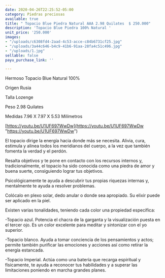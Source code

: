 ```yaml
---
date: 2020-04-26T22:25:52-05:00
category: Piedras preciosas
available: true
title: " Topacio Blue Piedra Natural AAA 2.98 Quilates  $ 250.000"
description: 'Topacio Blue Piedra 100% Natural '
unit_price: '250.000'
images:
- "/uploads/c6308fd4-2aad-4c53-acce-c84b6731cf25.jpg"
- "/uploads/3a44c646-b4c9-41b6-91aa-28fa4c51c496.jpg"
- "/uploads/1.jpg"
sellable: false
payu_purchase_link: ''

---
```

Hermoso Topacio Blue Natural 100%

Origen Rusia 

Talla Lozenge

Peso 2.98 Quilates 

Medidas 7.96 X 7.97 X 5.53 Milímetros 

[https://youtu.be/U1UF697WwDw](https://youtu.be/U1UF697WwDw "https://youtu.be/U1UF697WwDw")

El topacio dirige la energía hacia donde más se necesita. Alivia, cura, estimula y alinea todos los meridianos del cuerpo, a la vez que también fomenta la verdad y el perdón.

Resalta objetivos y te pone en contacto con los recursos internos y, tradicionalmente, el topacio ha sido conocida como una piedra de amor y buena suerte, consiguiendo lograr tus objetivos. 

Psicológicamente te ayuda a descubrir tus propias riquezas internas y, mentalmente te ayuda a resolver problemas.

Colócalo en plexo solar, dedo anular o donde sea apropiado. Su elixir puede ser aplicado en la piel.

Existen varias tonalidades, teniendo cada color una propiedad específica:

\-Topacio azul. Potencia el chacra de la garganta y la visualización puesta en el tercer ojo. Es un color excelente para meditar y sintonizar con el yo superior.

\-Topacio blanco. Ayuda a tomar conciencia de los pensamientos y actos; permite también purificar las emociones y acciones así como retirar la energía estancada.

\-Topacio Imperial. Actúa como una batería que recarga espiritual y físicamente, te ayuda a reconocer tus habilidades y a superar las limitaciones poniendo en marcha grandes planes.